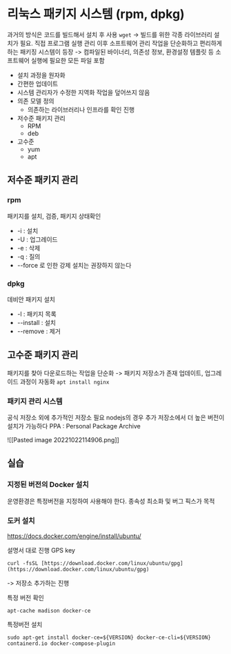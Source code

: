 # 리눅스 패키지 시스템 (rpm, dpkg)

과거의 방식은 코드를 빌드해서 설치 후 사용 `wget`
-> 빌드를 위한 각종 라이브러리 설치가 필요. 직접 프로그램 실행 관리
이후 소프트웨어 관리 작업을 단순화하고 편리하게 하는 패키징 시스템이 등장
-> 컴파일된 바이너리, 의존성 정보, 환경설정 템플릿 등 소프트웨어 실행에 필요한 모든 파일 포함

- 설치 과정을 원자화
- 간편한 업데이트
- 시스템 관리자가 수정한 지역화 작업을 덮어쓰지 않음
- 의존 모델 정의
	- 의존하는 라이브러리나 인프라를 확인 진행
- 저수준 패키지 관리
	- RPM
	- deb
- 고수준
	- yum
	- apt


## 저수준 패키지 관리
### rpm
패키지를 설치, 검증, 패키지 상태확인
- -i : 설치
- -U : 업그레이드
- -e : 삭제
- -q : 질의
- --force 로 인한 강제 설치는 권장하지 않는다

### dpkg
데비안 패키지 설치
- -l : 패키지 목록
- --install : 설치
- --remove : 제거



## 고수준 패키지 관리
패키지를 찾아 다운로드하는 작업을 단순화 -> 패키지 저장소가 존재
업데이트, 업그레이드 과정이 자동화
 `apt install nginx`

### 패키지 관리 시스템
공식 저장소 외에 추가적인 저장소 필요
nodejs의 경우 추가 저장소에서 더 높은 버전이 설치가 가능하다
PPA : Personal Package Archive

![[Pasted image 20221022114906.png]]


## 실습

### 지정된 버전의 Docker 설치
운영환경은 특정버전을 지정하여 사용해야 한다.
종속성 최소화 및 버그 픽스가 목적

### 도커 설치
https://docs.docker.com/engine/install/ubuntu/

설명서 대로 진행
GPS key
```
curl -fsSL [https://download.docker.com/linux/ubuntu/gpg](https://download.docker.com/linux/ubuntu/gpg)
```
-> 저장소 추가하는 진행






특정 버전 확인
```
apt-cache madison docker-ce
```

특정버전 설치
 ```
sudo apt-get install docker-ce=${VERSION} docker-ce-cli=${VERSION} containerd.io docker-compose-plugin
 ```

